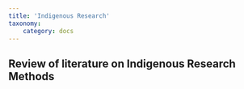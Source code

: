 ```yaml
---
title: 'Indigenous Research'
taxonomy:
    category: docs
---
```


## Review of literature on Indigenous Research Methods
